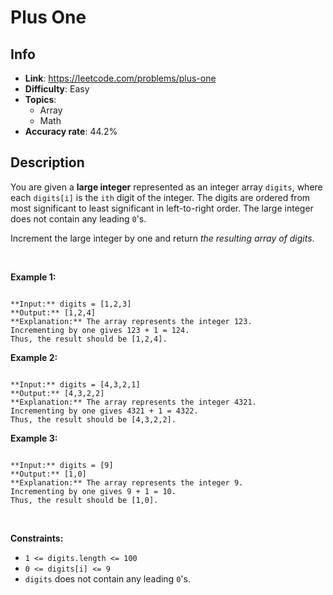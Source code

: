 # Plus One

## Info  
- **Link**: https://leetcode.com/problems/plus-one
- **Difficulty**: Easy  
- **Topics**:   
    - Array
    - Math
- **Accuracy rate**: 44.2%  

## Description  
    
You are given a **large integer** represented as an integer array `digits`, where each `digits[i]` is the `ith` digit of the integer. The digits are ordered from most significant to least significant in left-to-right order. The large integer does not contain any leading `0`'s.


Increment the large integer by one and return *the resulting array of digits*.


 


**Example 1:**



```

**Input:** digits = [1,2,3]
**Output:** [1,2,4]
**Explanation:** The array represents the integer 123.
Incrementing by one gives 123 + 1 = 124.
Thus, the result should be [1,2,4].

```

**Example 2:**



```

**Input:** digits = [4,3,2,1]
**Output:** [4,3,2,2]
**Explanation:** The array represents the integer 4321.
Incrementing by one gives 4321 + 1 = 4322.
Thus, the result should be [4,3,2,2].

```

**Example 3:**



```

**Input:** digits = [9]
**Output:** [1,0]
**Explanation:** The array represents the integer 9.
Incrementing by one gives 9 + 1 = 10.
Thus, the result should be [1,0].

```

 


**Constraints:**


* `1 <= digits.length <= 100`
* `0 <= digits[i] <= 9`
* `digits` does not contain any leading `0`'s.


  
    